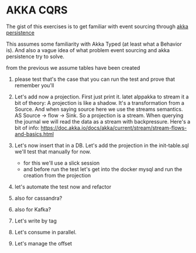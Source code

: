 # AKKA CQRS 
The gist of this exercises is to get familiar with event sourcing through [akka persistence](https://doc.akka.io/docs/akka/current/typed/persistence.html)

This assumes some familiarity with Akka Typed (at least what a Behavior is). And also a vague idea of what problem event sourcing and akka persistence try to solve.


from the previous we assume tables have been created

1. please test that's the case that you can run the test and prove that 
   remember you'll 

2. Let's add now a projection. First just print it.
   latet alppakka to stream it
   a bit of theory: A projection is like a shadow. It's a transformation from a Source.
   And when saying source here we use the streams semantics. AS Source -> flow -> Sink. So a projection is a stream. When querying the journal we will read the data as a stream with backpressure. Here's a bit of info:  https://doc.akka.io/docs/akka/current/stream/stream-flows-and-basics.html


3. Let's now insert that in a DB. Let's add the projection in the init-table.sql
   we'll test that manually for now.
      - for this we'll use a slick session
      - and before run the test let's get into the docker mysql and run the creation from the projection

4. let's automate the test now and refactor

4. also for cassandra?

5. also for Kafka?

5. Let's write by tag

6. Let's consume in parallel.

7. Let's manage the offset


